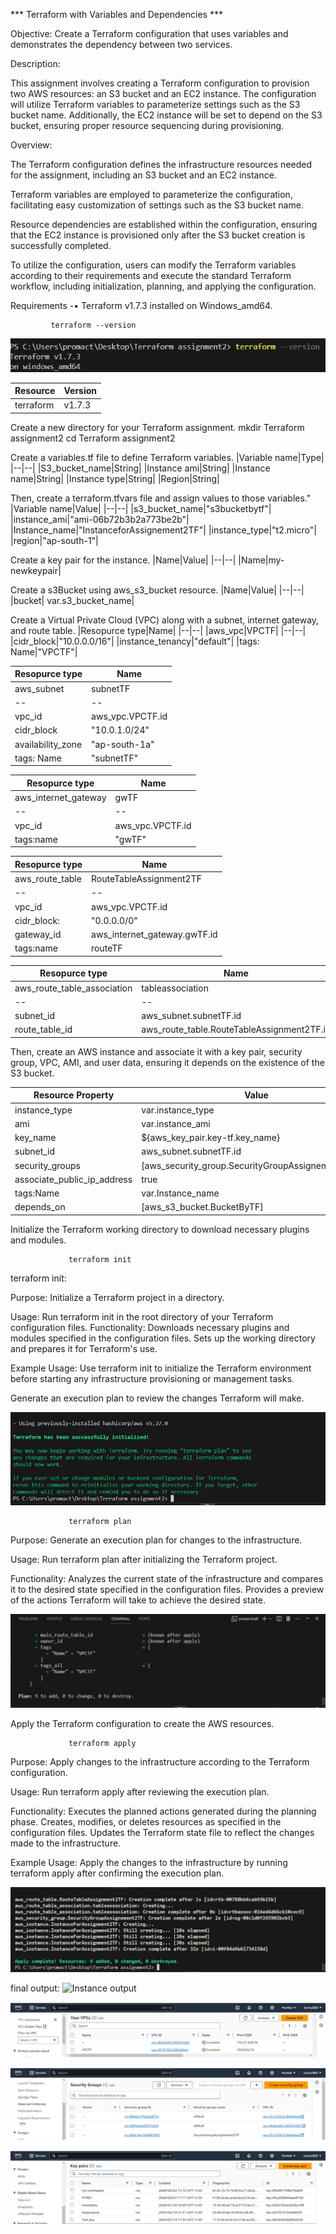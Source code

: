 *** Terraform with Variables and Dependencies ***

Objective: Create a Terraform configuration that uses variables and demonstrates the dependency between two services.

Description:

This assignment involves creating a Terraform configuration to provision two AWS resources: an S3 bucket and an EC2 instance. The configuration will utilize Terraform variables to parameterize settings such as the S3 bucket name. Additionally, the EC2 instance will be set to depend on the S3 bucket, ensuring proper resource sequencing during provisioning.

Overview:

The Terraform configuration defines the infrastructure resources needed for the assignment, including an S3 bucket and an EC2 instance.

Terraform variables are employed to parameterize the configuration, facilitating easy customization of settings such as the S3 bucket name.

Resource dependencies are established within the configuration, ensuring that the EC2 instance is provisioned only after the S3 bucket creation is successfully completed.

To utilize the configuration, users can modify the Terraform variables according to their requirements and execute the standard Terraform workflow, including initialization, planning, and applying the configuration.


Requirements -• Terraform v1.7.3 installed on Windows_amd64.

             terraform --version

![terraform version](./Images/image.png)

|Resource|Version|
|--|--|
|terraform|v1.7.3|

Create a new directory for your Terraform assignment.
    	     mkdir Terraform assignment2
    	     cd Terraform assignment2

Create a variables.tf file to define Terraform variables.
|Variable name|Type|
|--|--|
|S3_bucket_name|String|
|Instance ami|String|
|Instance name|String|
|Instance type|String|
|Region|String|

Then, create a terraform.tfvars file and assign values to those variables."
|Variable name|Value|
|--|--|
|s3_bucket_name|"s3bucketbytf"|
|instance_ami|"ami-06b72b3b2a773be2b"|
|Instance_name|"InstanceforAssignement2TF"|
|instance_type|"t2.micro"|
|region|"ap-south-1"|

Create a key pair for the instance.
|Name|Value|
|--|--|
|Name|my-newkeypair|

Create a s3Bucket using aws_s3_bucket resource.
|Name|Value|
|--|--|
|bucket| var.s3_bucket_name|


Create a Virtual Private Cloud (VPC) along with a subnet, internet gateway, and route table.
|Resopurce type|Name|
|--|--|
|aws_vpc|VPCTF|
|--|--|
|cidr_block|"10.0.0.0/16"|
|instance_tenancy|"default"|
|tags: Name|"VPCTF"|

|Resopurce type|Name|
|--|--|
|aws_subnet|subnetTF|
|--|--|
|vpc_id|aws_vpc.VPCTF.id|
|cidr_block|"10.0.1.0/24"|
|availability_zone| "ap-south-1a"|
|tags: Name|"subnetTF"|

|Resopurce type|Name|
|--|--|
|aws_internet_gateway|gwTF|
|--|--|
|vpc_id|aws_vpc.VPCTF.id|
|tags:name|"gwTF"|


|Resopurce type|Name|
|--|--|
|aws_route_table|RouteTableAssignment2TF|
|--|--|
|vpc_id|aws_vpc.VPCTF.id|
|cidr_block:|"0.0.0.0/0"|
|gateway_id|aws_internet_gateway.gwTF.id|
|tags:name|routeTF|

|Resopurce type|Name|
|--|--|
|aws_route_table_association|tableassociation|
|--|--|
|subnet_id|aws_subnet.subnetTF.id|
|route_table_id|aws_route_table.RouteTableAssignment2TF.id|


Then, create an AWS instance and associate it with a key pair, security group, VPC, AMI, and user data, ensuring it depends on the existence of the S3 bucket.

|Resource Property|Value|
|--|--|
|instance_type|var.instance_type|
|ami|var.instance_ami|
|key_name|${aws_key_pair.key-tf.key_name}|
|subnet_id|aws_subnet.subnetTF.id|
|security_groups|[aws_security_group.SecurityGroupAssignement2TF.id]|
|associate_public_ip_address|true|
|tags:Name |var.Instance_name|
|depends_on|[aws_s3_bucket.BucketByTF]|

Initialize the Terraform working directory to download necessary plugins and modules.

	             terraform init

terraform init:

Purpose: Initialize a Terraform project in a directory.

Usage: Run terraform init in the root directory of your Terraform configuration files.
Functionality: Downloads necessary plugins and modules specified in the configuration files. Sets up the working directory and prepares it for Terraform's use.

Example Usage: Use terraform init to initialize the Terraform environment before starting any infrastructure provisioning or management tasks.

Generate an execution plan to review the changes Terraform will make.

![Terraform init command](./Images/image7.png)

	             terraform plan

Purpose: Generate an execution plan for changes to the infrastructure.

Usage: Run terraform plan after initializing the Terraform project.

Functionality: Analyzes the current state of the infrastructure and compares it to the desired state specified in the configuration files. Provides a preview of the actions Terraform will take to achieve the desired state.

![Terraform aplly command](./Images/image-1.png)

Apply the Terraform configuration to create the AWS resources.

	             terraform apply

Purpose: Apply changes to the infrastructure according to the Terraform configuration.

Usage: Run terraform apply after reviewing the execution plan.

Functionality: Executes the planned actions generated during the planning phase. Creates, modifies, or deletes resources as specified in the configuration files. Updates the Terraform state file to reflect the changes made to the infrastructure.

Example Usage: Apply the changes to the infrastructure by running terraform apply after confirming the execution plan.

![Terraform apply command](./Images/image-2.png)

final output:
![Instance output](./Iamges/image-3.png)

![VPC ](./Images/image-4.png)

![security group](./Images/image-5.png)

![Key pair](./Images/image-6.png)

